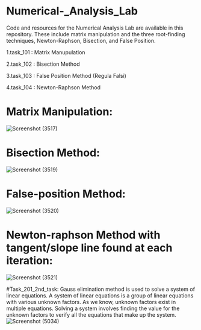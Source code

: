 # Numerical-_Analysis_Lab
Code and resources for the Numerical Analysis Lab are available in this repository. These include matrix manipulation and the three root-finding techniques, Newton-Raphson, Bisection, and False Position.

1.task_101 : Matrix Manupulation

2.task_102 : Bisection Method

3.task_103 : False Position Method (Regula Falsi) 

4.task_104 : Newton-Raphson Method 

# Matrix Manipulation:
![Screenshot (3517)](https://github.com/Imroj-Hassan/Numerical-_Analysis_Lab/assets/107574392/0ffb8af2-eb18-4057-8d5e-b5854b73ce4a)

# Bisection Method:
![Screenshot (3519)](https://github.com/Imroj-Hassan/Numerical-_Analysis_Lab/assets/107574392/34c9e425-4ff5-455f-9f73-9b5288434d5b)

# False-position Method:
![Screenshot (3520)](https://github.com/Imroj-Hassan/Numerical-_Analysis_Lab/assets/107574392/f48ee97c-e106-475e-968f-91ca32c3c2b7)

#  Newton-raphson Method with tangent/slope line found at each iteration:
![Screenshot (3521)](https://github.com/Imroj-Hassan/Numerical-_Analysis_Lab/assets/107574392/bd61fb8d-be83-4ff7-a658-36e9eee8687b)

#Task_201_2nd_task:
Gauss elimination method is used to solve a system of linear equations. A system of linear equations is a group of linear equations with various unknown factors. As we know, unknown factors exist in multiple equations. Solving a system involves finding the value for the unknown factors to verify all the equations that make up the system.
![Screenshot (5034)](https://github.com/Imroj-Hassan/Numerical-_Analysis_Lab/assets/107574392/d803d4ab-e297-4934-bec7-1ee69d2ac0ef)
